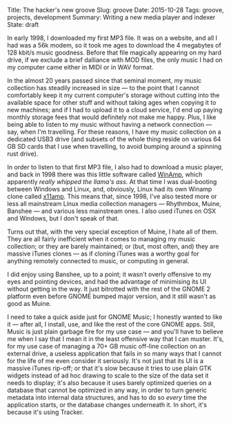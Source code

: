 Title: The hacker's new groove 
Slug: groove
Date: 2015-10-28
Tags: groove, projects, development
Summary: Writing a new media player and indexer
State: draft

In early 1998, I downloaded my first MP3 file. It was on a website, and all I
had was a 56k modem, so it took me ages to download the 4 megabytes of 128
kbit/s music goodness. Before that file magically appearing on my hard
drive, if we exclude a brief dalliance with MOD files, the only music I had
on my computer came either in MIDI or in WAV format.

In the almost 20 years passed since that seminal moment, my music collection
has steadily increased in size — to the point that I cannot comfortably keep
it my current computer's storage without cutting into the available space
for other stuff and without taking ages when copying it to new machines; and
if I had to upload it to a cloud service, I'd end up paying monthly storage
fees that would definitely not make me happy. Plus, I like being able to
listen to my music without having a network connection — say, when I'm
travelling. For these reasons, I have my music collection on a dedicated
USB3 drive (and subsets of the whole thing reside on various 64 GB SD cards
that I use when travelling, to avoid bumping around a spinning rust drive).

In order to listen to that first MP3 file, I also had to download a music
player, and back in 1998 there was this little software called
[WinAmp][winamp-wiki], which apparently *really whipped the llama's ass*.
At that time I was dual-booting between Windows and Linux, and, obviously,
Linux had its own Winamp clone called [x11amp][x11amp-wiki]. This means
that, since 1998, I've also tested more or less all mainstream Linux media
collection managers — Rhythmbox, Muine, Banshee — and various less
mainstream ones. I also used iTunes on OSX and Windows, but I don't speak of
that.

Turns out that, with the very special exception of Muine, I hate all of
them. They are all fairly inefficient when it comes to managing my music
collection; or they are barely maintained; or (but, most often, and) they
are massive iTunes clones — as if cloning iTunes was a worthy goal for
anything remotely connected to music, or computing in general.

I did enjoy using Banshee, up to a point; it wasn't overly offensive to my
eyes and pointing devices, and had the advantage of minimising its UI
without getting in the way. It just bitrotted with the rest of the GNOME 2
platform even before GNOME bumped major version, and it still wasn't as good
as Muine.

I need to take a quick aside just for GNOME Music; I honestly wanted to like
it — after all, I install, use, and like the rest of the core GNOME apps.
Still, Music is just plain garbage fire for my use case — and you'll have to
believe me when I say that I mean it in the least offensive way that I can
muster. It's, for my use case of managing a 70+ GB music off-line collection
on an external drive, a useless application that fails in so many ways that
I cannot for the life of me even consider it seriously. It's not just that
its UI is a massive iTunes rip-off; or that it's slow because it tries to
use plain GTK widgets instead of ad hoc drawing to scale to the size of the
data set it needs to display; it's also because it uses barely optimized
queries on a database that cannot be optimized in any way, in order to turn
generic metadata into internal data structures, and has to do so *every*
time the application starts, or the database changes underneath it. In
short, it's because it's using Tracker.

[winamp-wiki]: https://en.wikipedia.org/wiki/Winamp
[x11amp-wiki]: https://en.wikipedia.org/wiki/XMMS
